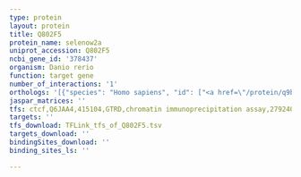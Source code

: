 ```yaml
---
type: protein
layout: protein
title: Q802F5
protein_name: selenow2a
uniprot_accession: Q802F5
ncbi_gene_id: '378437'
organism: Danio rerio
function: target gene
number_of_interactions: '1'
orthologs: '[{"species": "Homo sapiens", "id": ["<a href=\"/protein/q9brt3\">Q9BRT3</a>"]}, {"species": "Mus musculus", "id": ["<a href=\"/protein/q9cq86\">Q9CQ86</a>"]}, {"species": "Rattus norvegicus", "id": ["M0RCG2", "D3ZSU7"]}, {"species": "Drosophila melanogaster", "id": ["<a href=\"/protein/q9vra0\">Q9VRA0</a>"]}]'
jaspar_matrices: ''
tfs: ctcf,Q6JAA4,415104,GTRD,chromatin immunoprecipitation assay,27924024%5Buid%5D,No
targets: ''
tfs_download: TFLink_tfs_of_Q802F5.tsv
targets_download: ''
bindingSites_download: ''
binding_sites_ls: ''

---
```

